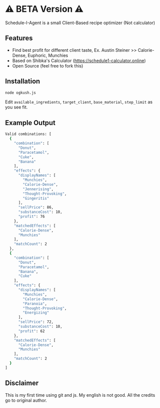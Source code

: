 # ⚠️ BETA Version ⚠️
Schedule-I-Agent is a small Client-Based recipe optimizer (Not calculator)
## Features
- Find best profit for different client taste, Ex. Austin Steiner >> Calorie-Dense, Euphoric, Munchies
- Based on Shibka's Calculator (https://schedule1-calculator.online)
- Open Source (feel free to fork this)
## Installation
```sh
node ogkush.js
```
Edit `available_ingredients`, `target_client`, `base_material`, `step_limit` as you see fit.
## Example Output
```sh
Valid combinations: [
  {
    "combination": [
      "Donut",
      "Paracetamol",
      "Cuke",
      "Banana"
    ],
    "effects": {
      "displayNames": [
        "Munchies",
        "Calorie-Dense",
        "Jennerising",
        "Thought-Provoking",
        "Gingeritis"
      ],
      "sellPrice": 86,
      "substanceCost": 10,
      "profit": 76
    },
    "matchedEffects": [
      "Calorie-Dense",
      "Munchies"
    ],
    "matchCount": 2
  },
  {
    "combination": [
      "Donut",
      "Paracetamol",
      "Banana",
      "Cuke"
    ],
    "effects": {
      "displayNames": [
        "Munchies",
        "Calorie-Dense",
        "Paranoia",
        "Thought-Provoking",
        "Energizing"
      ],
      "sellPrice": 72,
      "substanceCost": 10,
      "profit": 62
    },
    "matchedEffects": [
      "Calorie-Dense",
      "Munchies"
    ],
    "matchCount": 2
  }
]
```
## Disclaimer
This is my first time using git and js. My english is not good. All the credits go to original author.
